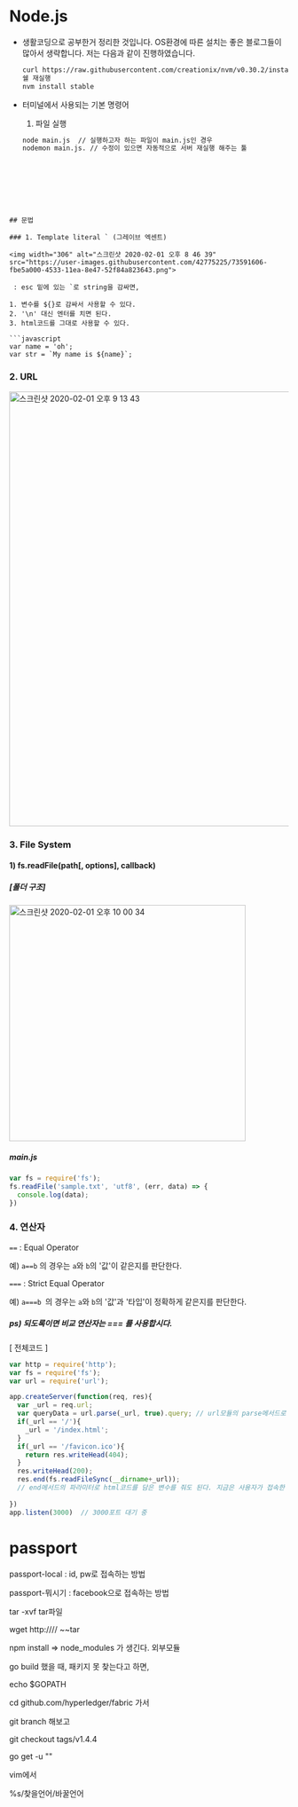 # Node.js

* 생활코딩으로 공부한거 정리한 것입니다. OS환경에 따른 설치는 좋은 블로그들이 많아서 생략합니다. 저는 다음과 같이 진행하였습니다.

  ```bash
  curl https://raw.githubusercontent.com/creationix/nvm/v0.30.2/install.sh | bash
  쉘 재실행
  nvm install stable
  ```

  

* 터미널에서 사용되는 기본 명령어

  1. 파일 실행

  ```bash
  node main.js  // 실행하고자 하는 파일이 main.js인 경우
  nodemon main.js. // 수정이 있으면 자동적으로 서버 재실행 해주는 툴
```
  
  

 



## 문법

### 1. Template literal ` (그레이브 엑센트)

<img width="306" alt="스크린샷 2020-02-01 오후 8 46 39" src="https://user-images.githubusercontent.com/42775225/73591606-fbe5a000-4533-11ea-8e47-52f84a823643.png">

 : esc 밑에 있는 `로 string을 감싸면, 

1. 변수를 ${}로 감싸서 사용할 수 있다. 
2. '\n' 대신 엔터를 치면 된다.
3. html코드를 그대로 사용할 수 있다.

```javascript
var name = 'oh';
var str = `My name is ${name}`;
```



### 2. URL

<img width="784" alt="스크린샷 2020-02-01 오후 9 13 43" src="https://user-images.githubusercontent.com/42775225/73591903-c0e56b80-4537-11ea-912b-56abe008268e.png">











### 3. File System

#### 1) fs.readFile(path[, options], callback)

##### [폴더 구조]

<img width="426" alt="스크린샷 2020-02-01 오후 10 00 34" src="https://user-images.githubusercontent.com/42775225/73592482-571c9000-453e-11ea-95cd-433d0d500da8.png">

##### main.js

```javascript
var fs = require('fs');
fs.readFile('sample.txt', 'utf8', (err, data) => {
  console.log(data);
})
```





### 4. 연산자

 `==`  : Equal Operator 

예) `a==b` 의 경우는 `a`와 `b`의 '값'이 같은지를 판단한다.

`===` : Strict Equal Operator

예) `a===b `의 경우는 `a`와 `b`의 '값'과 '타입'이 정확하게 같은지를 판단한다.

##### ps) 되도록이면 비교 연산자는 === 를 사용합시다.



[ 전체코드 ]

```javascript
var http = require('http');
var fs = require('fs');
var url = require('url');

app.createServer(function(req, res){
  var _url = req.url;
  var queryData = url.parse(_url, true).query; // url모듈의 parse메서드로 return값은 query string
  if(_url == '/'){
    _url = '/index.html';
  }
  if(_url == '/favicon.ico'){
    return res.writeHead(404);
  }
  res.writeHead(200);
  res.end(fs.readFileSync(__dirname+_url)); 
  // end메서드의 파라미터로 html코드를 담은 변수를 줘도 된다. 지금은 사용자가 접속한 url에 따라서 파일을 읽고 있다.
  
})
app.listen(3000)  // 3000포트 대기 중
```







# passport

passport-local : id, pw로 접속하는 방법

passport-뭐시기 : facebook으로 접속하는 방법







tar -xvf tar파일

wget http://// ~~tar







npm install => node_modules 가 생긴다. 외부모듈



go build 했을 때, 패키지 못 찾는다고 하면,

echo $GOPATH

cd github.com/hyperledger/fabric 가서

git branch 해보고

git checkout tags/v1.4.4

go get -u ""







vim에서

%s/찾을언어/바꿀언어



